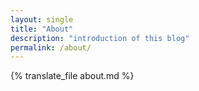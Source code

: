 ```yaml
---
layout: single
title: "About"
description: "introduction of this blog"
permalink: /about/
---
```


{% translate_file about.md %}